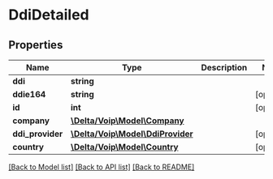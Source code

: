 # DdiDetailed

## Properties
Name | Type | Description | Notes
------------ | ------------- | ------------- | -------------
**ddi** | **string** |  | 
**ddie164** | **string** |  | [optional] 
**id** | **int** |  | [optional] 
**company** | [**\Delta/Voip\Model\Company**](Company.md) |  | 
**ddi_provider** | [**\Delta/Voip\Model\DdiProvider**](DdiProvider.md) |  | [optional] 
**country** | [**\Delta/Voip\Model\Country**](Country.md) |  | [optional] 

[[Back to Model list]](../README.md#documentation-for-models) [[Back to API list]](../README.md#documentation-for-api-endpoints) [[Back to README]](../README.md)


